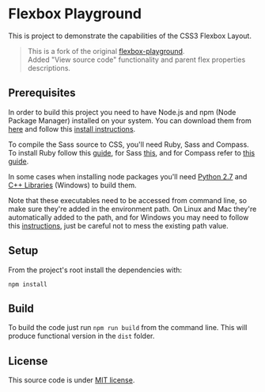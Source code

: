 # Flexbox Playground

This is project to demonstrate the capabilities of the CSS3 Flexbox Layout.

> This is a fork of the original [flexbox-playground](https://github.com/imjustd/flexbox-playground).  
> Added "View source code" functionality and parent flex properties descriptions.

## Prerequisites

In order to build this project you need to have Node.js and npm (Node Package Manager) installed on your system. You can download them from [here](https://nodejs.org/download/) and follow this [install instructions](https://github.com/joyent/node/wiki/Installing-Node.js-via-package-manager).

To compile the Sass source to CSS, you'll need Ruby, Sass and Compass. To install Ruby follow this [guide](https://www.ruby-lang.org/en/documentation/installation/), for Sass [this](http://sass-lang.com/install), and for Compass refer to [this guide](http://compass-style.org/install/).

In some cases when installing node packages you'll need [Python 2.7](https://www.python.org/downloads/) and [C++ Libraries](https://support.microsoft.com/en-us/kb/2977003) (Windows) to build them.

Note that these executables need to be accessed from command line, so make sure they're added in the environment path. On Linux and Mac they're automatically added to the path, and for Windows you may need to follow this [instructions](http://www.computerhope.com/issues/ch000549.htm), just be careful not to mess the existing path value.

## Setup

From the project's root install the dependencies with:

`npm install`

## Build

To build the code just run `npm run build` from the command line. This will produce functional version in the `dist` folder.

## License
This source code is under [MIT license](https://github.com/imjustd/flexbox-playground/blob/master/LICENSE).
